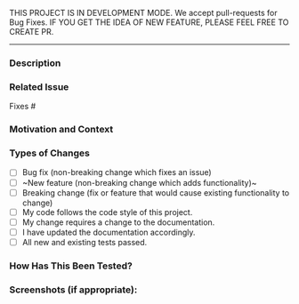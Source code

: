 THIS PROJECT IS IN DEVELOPMENT MODE. We accept pull-requests for Bug Fixes. IF YOU GET THE IDEA OF NEW FEATURE, PLEASE FEEL FREE TO CREATE PR.

---

<!--- Provide a general summary of your changes in the Title above -->

### Description
<!--- Describe your changes in detail -->

### Related Issue

Fixes #
<!--- This project only accepts pull requests related to open issues -->
<!--- If suggesting a new feature or change, please discuss it in an issue first -->
<!--- If fixing a bug, there should be an issue describing it with steps to reproduce -->
<!--- Please link to the issue here: -->

### Motivation and Context
<!--- Why is this change required? What problem does it solve? -->
<!--- If it fixes an open issue, please link to the issue here. -->

### Types of Changes
<!--- What types of changes does your code introduce? Put an `x` in all the boxes that apply: -->
- [ ] Bug fix (non-breaking change which fixes an issue)
- [ ] ~New feature (non-breaking change which adds functionality)~
- [ ] Breaking change (fix or feature that would cause existing functionality to change)
- [ ] My code follows the code style of this project.
- [ ] My change requires a change to the documentation.
- [ ] I have updated the documentation accordingly.
- [ ] All new and existing tests passed.

### How Has This Been Tested?
<!--- Please describe in detail how you tested your changes. -->
<!--- Include details of your testing environment, and the tests you ran to -->
<!--- see how your change affects other areas of the code, etc. -->

### Screenshots (if appropriate):